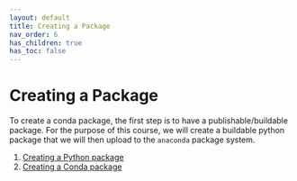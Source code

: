 ```yaml
---
layout: default
title: Creating a Package
nav_order: 6
has_children: true
has_toc: false
---
```


# Creating a Package

To create a conda package, the first step is to have a
publishable/buildable package. For the purpose of this course, we will create
a buildable python package that we will then upload to the `anaconda` package
system.

1. [Creating a Python package](creating-a-python-package.md)
2. [Creating a Conda package](creating-a-conda-package.md)